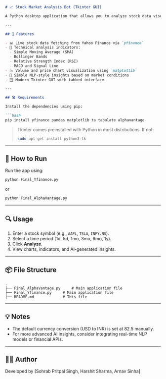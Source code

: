 ```markdown
# 📈 Stock Market Analysis Bot (Tkinter GUI)

A Python desktop application that allows you to analyze stock data visually and statistically using **Tkinter GUI**, **yfinance**, and **technical indicators** (SMA, Bollinger Bands, RSI, MACD). Includes basic sentiment-style NLP feedback and interactive charts.

---

## 🧰 Features

- 📊 Live stock data fetching from Yahoo Finance via `yfinance`
- 🧮 Technical analysis indicators:
  - Simple Moving Average (SMA)
  - Bollinger Bands
  - Relative Strength Index (RSI)
  - MACD and Signal Line
- 📉 Volume and price chart visualization using `matplotlib`
- 🧠 Simple NLP-style insights based on market conditions
- 🪟 Modern Tkinter GUI with tabbed interface

---

## 🛠️ Requirements

Install the dependencies using pip:

```bash
pip install yfinance pandas matplotlib ta tabulate alphavantage
```

> Tkinter comes preinstalled with Python in most distributions. If not:
> ```bash
> sudo apt-get install python3-tk
> ```

---

## 🚀 How to Run

Run the app using:

```bash
python Final_Yfinance.py
```
or
```bash
python Final_AlphaVantage.py
```
---


## 🔍 Usage

1. Enter a stock symbol (e.g., `AAPL`, `TSLA`, `INFY.NS`).
2. Select a time period (1d, 5d, 1mo, 3mo, 6mo, 1y).
3. Click **Analyze**.
4. View charts, indicators, and AI-generated insights.

---

## 📦 File Structure

```
.
├── Final_AlphaVantage.py     # Main application file
├── Final_Yfinance.py     # Main application file
├── README.md             # This file
```

---

## 💡 Notes

- The default currency conversion (USD to INR) is set at 82.5 manually.
- For more advanced AI insights, consider integrating real-time NLP models or financial APIs.

---

## 🧑‍💻 Author

Developed by [Sohrab Pritpal Singh, Harshit Sharma, Arnav Sinha]
```
